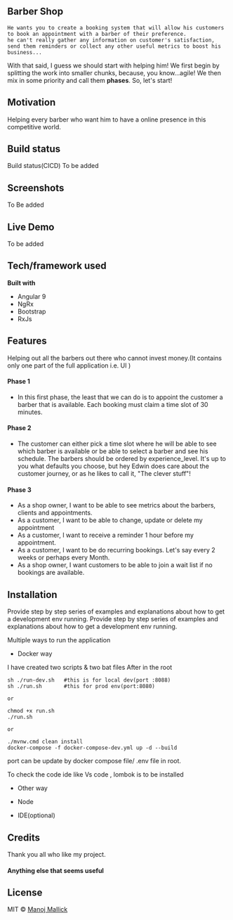 ## Barber Shop
```
He wants you to create a booking system that will allow his customers to book an appointment with a barber of their preference. 
he can't really gather any information on customer's satisfaction, send them reminders or collect any other useful metrics to boost his business...
```
With that said, I guess we should start with helping him! We first begin by splitting the work into smaller chunks, because, you know...agile! We then mix in some priority and call them **phases**. So, let's start!
## Motivation
Helping every barber who want him to have a online presence in this competitive world.
## Build status
Build status(CICD)
To be added
## Screenshots
To Be added

## Live Demo
To be added

## Tech/framework used
<b>Built with</b>
- Angular 9
- NgRx
- Bootstrap
- RxJs


## Features
Helping out all the barbers out there who cannot invest money.(It contains only one part of the full application i.e. UI )
#### Phase 1
- In this first phase, the least that we can do is to appoint the customer a barber that is available. Each booking must claim a time slot of 30 minutes.

#### Phase 2
- The customer can either pick a time slot where he will be able to see which barber is available or be able to select a barber and see his schedule. The barbers should be ordered by experience_level. It's up to you what defaults you choose, but hey Edwin does care about the customer journey, or as he likes to call it, "The clever stuff"!

#### Phase 3
- As a shop owner, I want to be able to see metrics about the barbers, clients and appointments.
- As a customer, I want to be able to change, update or delete my appointment
- As a customer, I want to receive a reminder 1 hour before my appointment.
- As a customer, I want to be do recurring bookings. Let's say every 2 weeks or perhaps every Month.
- As a shop owner, I want customers to be able to join a wait list if no bookings are available.

## Installation
Provide step by step series of examples and explanations about how to get a development env running.
Provide step by step series of examples and explanations about how to get a development env running.

Multiple ways to run the application 
- Docker way

I have created two scripts & two bat files
After in the root 
```
sh ./run-dev.sh   #this is for local dev(port :8088)
sh ./run.sh       #this for prod env(port:8080)

or

chmod +x run.sh
./run.sh

or

./mvnw.cmd clean install
docker-compose -f docker-compose-dev.yml up -d --build

``` 

port can be update by  docker compose file/ .env file in root.

To check the code ide like Vs code , lombok is to be installed 

- Other way

- Node
- IDE(optional)

## Credits
Thank you all who like my project. 

#### Anything else that seems useful

## License
MIT © [Manoj Mallick](https://github.com/manojmallick)